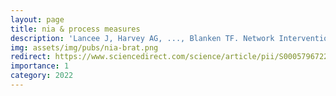 ```yaml
---
layout: page
title: nia & process measures
description: 'Lancee J, Harvey AG, ..., Blanken TF. Network Intervention Analyses of cognitive therapy and behavior therapy for insomnia: Symptom specific effects and process measures. Behav Res Ther'
img: assets/img/pubs/nia-brat.png
redirect: https://www.sciencedirect.com/science/article/pii/S0005796722000717?ref=cra_js_challenge&fr=RR-1
importance: 1
category: 2022
---
```




